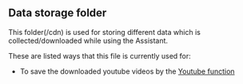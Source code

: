 ## Data storage folder

This folder(/cdn) is used for storing different data which is collected/downloaded while using the Assistant.

These are listed ways that this file is currently used for:

- To save the downloaded youtube videos by the [Youtube function](https://github.com/Indominus-Rexian/Project-Astrios/blob/a8f48778d79263174f3b52c33cf2b964f548a0ce/src/internet.py#L23)
